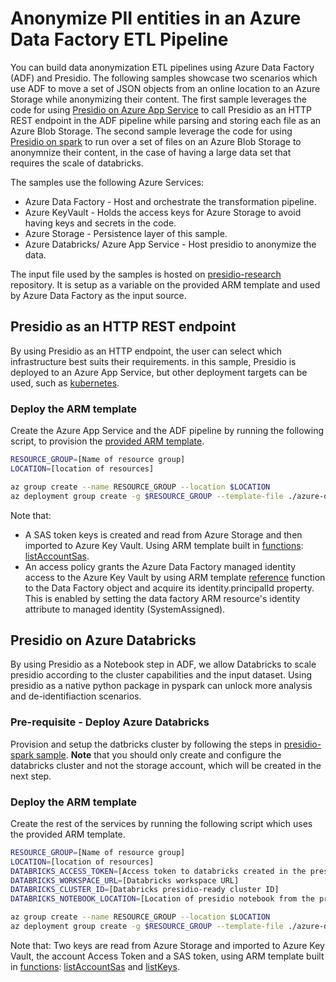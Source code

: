 # Anonymize PII entities in an Azure Data Factory ETL Pipeline

You can build data anonymization ETL pipelines using Azure Data Factory (ADF) and Presidio.
The following samples showcase two scenarios which use ADF to move a set of JSON objects from an online location to an Azure Storage while anonymizing their content.
The first sample leverages the code for using [Presidio on Azure App Service](../app-service/index.md) to call Presidio as an HTTP REST endpoint in the ADF pipeline while parsing and storing each file as an Azure Blob Storage.
The second sample leverage the code for using [Presidio on spark](../spark/index.md) to run over a set of files on an Azure Blob Storage to anonymnize their content, in the case of having a large data set that requires the scale of databricks.

The samples use the following Azure Services:

* Azure Data Factory - Host and orchestrate the transformation pipeline.
* Azure KeyVault - Holds the access keys for Azure Storage to avoid having keys and secrets in the code.
* Azure Storage - Persistence layer of this sample.
* Azure Databricks/ Azure App Service - Host presidio to anonymize the data.

The input file used by the samples is hosted on [presidio-research](https://github.com/microsoft/presidio-research/) repository. It is setup as a variable on the provided ARM template and used by Azure Data Factory as the input source.

## Presidio as an HTTP REST endpoint

By using Presidio as an HTTP endpoint, the user can select which infrastructure best suits their requirements. in this sample, Presidio is deployed to an Azure App Service, but other deployment targets can be used, such as [kubernetes](../k8s/index.md).

### Deploy the ARM template

Create the Azure App Service and the ADF pipeline by running the following script, to provision the [provided ARM template](./azure-deploy-adf-app-service.json).

```bash
RESOURCE_GROUP=[Name of resource group]
LOCATION=[location of resources]

az group create --name RESOURCE_GROUP --location $LOCATION
az deployment group create -g $RESOURCE_GROUP --template-file ./azure-deploy-adf-app-service.json
```

Note that:

* A SAS token keys is created and read from Azure Storage and then imported to Azure Key Vault. Using ARM template built in [functions](https://docs.microsoft.com/en-us/azure/azure-resource-manager/templates/template-functions): [listAccountSas](https://docs.microsoft.com/en-us/rest/api/storagerp/storageaccounts/listaccountsas).
* An access policy grants the Azure Data Factory managed identity access to the Azure Key Vault by using ARM template [reference](https://docs.microsoft.com/en-us/azure/azure-resource-manager/templates/template-functions-resource?tabs=json#reference) function to the Data Factory object and acquire its identity.principalId property. This is enabled by setting the data factory ARM resource's identity attribute to managed identity (SystemAssigned).

## Presidio on Azure Databricks

By using Presidio as a Notebook step in ADF, we allow Databricks to scale presidio according to the cluster capabilities and the input dataset. Using presidio as a native python package in pyspark can unlock more analysis and de-identifiaction scenarios.

### Pre-requisite - Deploy Azure Databricks

Provision and setup the datbricks cluster by following the steps in [presidio-spark sample](../spark/index.md#Azure-Databricks). 
**Note** that you should only create and configure the databricks cluster and not the storage account, which will be created in the next step.

### Deploy the ARM template

Create the rest of the services by running the following script which uses the provided ARM template.

```bash
RESOURCE_GROUP=[Name of resource group]
LOCATION=[location of resources]
DATABRICKS_ACCESS_TOKEN=[Access token to databricks created in the presidio-spark sample]
DATABRICKS_WORKSPACE_URL=[Databricks workspace URL]
DATABRICKS_CLUSTER_ID=[Databricks presidio-ready cluster ID]
DATABRICKS_NOTEBOOK_LOCATION=[Location of presidio notebook from the presidio-spark sample]

az group create --name RESOURCE_GROUP --location $LOCATION
az deployment group create -g $RESOURCE_GROUP --template-file ./azure-deploy-adf-databricks.json --parameters Databricks_accessToken=$DATABRICKS_ACCESS_TOKEN Databricks_clusterId=$DATABRICKS_CLUSTER_ID Databricks_notebookLocation=$DATABRICKS_NOTEBOOK_LOCATION Databricks_workSpaceUrl=$DATABRICKS_WORKSPACE_URL
```

Note that:
Two keys are read from Azure Storage and imported to Azure Key Vault, the account Access Token and a SAS token, using ARM template built in [functions](https://docs.microsoft.com/en-us/azure/azure-resource-manager/templates/template-functions): [listAccountSas](https://docs.microsoft.com/en-us/rest/api/storagerp/storageaccounts/listaccountsas) and [listKeys](https://docs.microsoft.com/en-us/rest/api/storagerp/storageaccounts/listkeys).